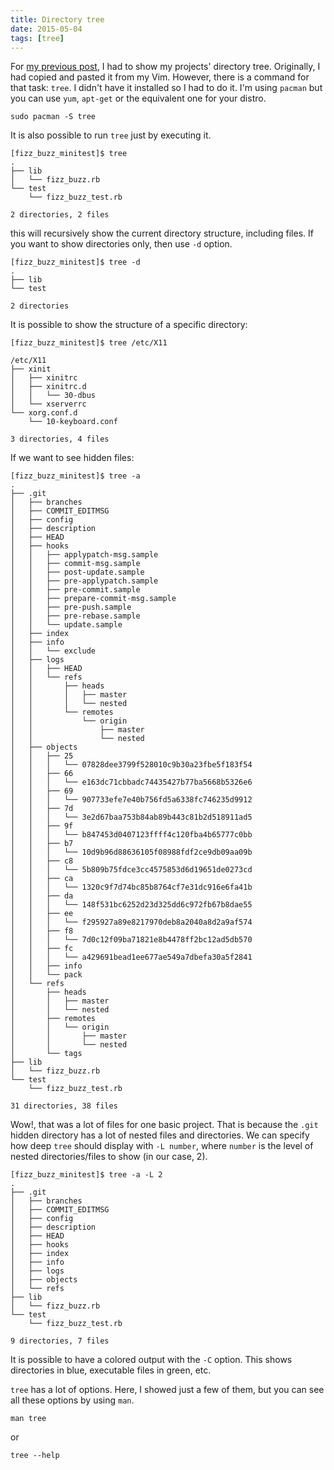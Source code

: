 ```yaml
---
title: Directory tree
date: 2015-05-04
tags: [tree]
---
```


For [my previous post](/2015/04/13/directory-structure-conventions-in-rspec-and-minitest.html), I had to show my projects' directory tree. Originally, I had copied and pasted it from my Vim. However, there is a command for that task: `tree`. I didn't have it installed so I had to do it. I'm using `pacman` but you can use `yum`, `apt-get` or the equivalent one for your distro.

    sudo pacman -S tree

It is also possible to run `tree` just by executing it.

```
[fizz_buzz_minitest]$ tree
.
├── lib
│   └── fizz_buzz.rb
└── test
    └── fizz_buzz_test.rb

2 directories, 2 files
```

this will recursively show the current directory structure, including files. If you want to show directories only, then use `-d` option.

```
[fizz_buzz_minitest]$ tree -d
.
├── lib
└── test

2 directories
```

It is possible to show the structure of a specific directory:

```
[fizz_buzz_minitest]$ tree /etc/X11

/etc/X11
├── xinit
│   ├── xinitrc
│   ├── xinitrc.d
│   │   └── 30-dbus
│   └── xserverrc
└── xorg.conf.d
    └── 10-keyboard.conf

3 directories, 4 files
```

If we want to see hidden files:

```
[fizz_buzz_minitest]$ tree -a
.
├── .git
│   ├── branches
│   ├── COMMIT_EDITMSG
│   ├── config
│   ├── description
│   ├── HEAD
│   ├── hooks
│   │   ├── applypatch-msg.sample
│   │   ├── commit-msg.sample
│   │   ├── post-update.sample
│   │   ├── pre-applypatch.sample
│   │   ├── pre-commit.sample
│   │   ├── prepare-commit-msg.sample
│   │   ├── pre-push.sample
│   │   ├── pre-rebase.sample
│   │   └── update.sample
│   ├── index
│   ├── info
│   │   └── exclude
│   ├── logs
│   │   ├── HEAD
│   │   └── refs
│   │       ├── heads
│   │       │   ├── master
│   │       │   └── nested
│   │       └── remotes
│   │           └── origin
│   │               ├── master
│   │               └── nested
│   ├── objects
│   │   ├── 25
│   │   │   └── 07828dee3799f528010c9b30a23fbe5f183f54
│   │   ├── 66
│   │   │   └── e163dc71cbbadc74435427b77ba5668b5326e6
│   │   ├── 69
│   │   │   └── 907733efe7e40b756fd5a6338fc746235d9912
│   │   ├── 7d
│   │   │   └── 3e2d67baa753b84ab89b443c81b2d518911ad5
│   │   ├── 9f
│   │   │   └── b847453d0407123ffff4c120fba4b65777c0bb
│   │   ├── b7
│   │   │   └── 10d9b96d88636105f08988fdf2ce9db09aa09b
│   │   ├── c8
│   │   │   └── 5b809b75fdce3cc4575853d6d19651de0273cd
│   │   ├── ca
│   │   │   └── 1320c9f7d74bc85b8764cf7e31dc916e6fa41b
│   │   ├── da
│   │   │   └── 148f531bc6252d23d325dd6c972fb67b8dae55
│   │   ├── ee
│   │   │   └── f295927a89e8217970deb8a2040a8d2a9af574
│   │   ├── f8
│   │   │   └── 7d0c12f09ba71821e8b4478ff2bc12ad5db570
│   │   ├── fc
│   │   │   └── a429691bead1ee677ae549a7dbefa30a5f2841
│   │   ├── info
│   │   └── pack
│   └── refs
│       ├── heads
│       │   ├── master
│       │   └── nested
│       ├── remotes
│       │   └── origin
│       │       ├── master
│       │       └── nested
│       └── tags
├── lib
│   └── fizz_buzz.rb
└── test
    └── fizz_buzz_test.rb

31 directories, 38 files
```

Wow!, that was a lot of files for one basic project. That is because the `.git` hidden directory has a lot of nested files and directories. We can specify how deep `tree` should display with `-L number`, where `number` is the level of nested directories/files to show (in our case, 2).

```
[fizz_buzz_minitest]$ tree -a -L 2
.
├── .git
│   ├── branches
│   ├── COMMIT_EDITMSG
│   ├── config
│   ├── description
│   ├── HEAD
│   ├── hooks
│   ├── index
│   ├── info
│   ├── logs
│   ├── objects
│   └── refs
├── lib
│   └── fizz_buzz.rb
└── test
    └── fizz_buzz_test.rb

9 directories, 7 files
```

It is possible to have a colored output with the `-C` option. This shows directories in blue, executable files in green, etc.

`tree` has a lot of options. Here, I showed just a few of them, but you can see all these options by using `man`.

    man tree

or

    tree --help
